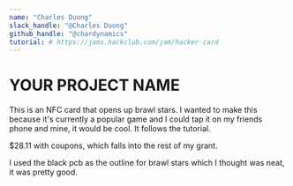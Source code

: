 ```yaml
---
name: "Charles Duong"
slack_handle: "@Charles Duong"
github_handle: "@chardynamics"
tutorial: # https://jams.hackclub.com/jam/hacker-card
---
```


# YOUR PROJECT NAME

This is an NFC card that opens up brawl stars. I wanted to make this because it's currently a popular game and I could tap it on my friends phone and mine, it would be cool. It follows the tutorial.

$28.11 with coupons, which falls into the rest of my grant.

I used the black pcb as the outline for brawl stars which I thought was neat, it was pretty good.
